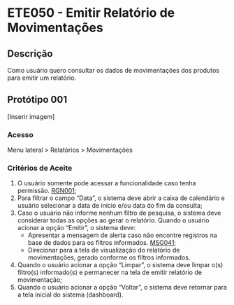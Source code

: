 # ETE050 - Emitir Relatório de Movimentações <!-- Estou criando do zero este .md de acordo com o docx. -->

## Descrição 
Como usuário quero consultar os dados de movimentações dos produtos para emitir um relatório. 

## Protótipo 001 

[Inserir imagem]

### Acesso 
Menu lateral > Relatórios > Movimentações 

### Critérios de Aceite 

1. O usuário somente pode acessar a funcionalidade caso tenha permissão. [RGN001](DocumentoDeRegrasv2.md#rgn001);
2. Para filtrar o campo “Data”, o sistema deve abrir a caixa de calendário e usuário selecionar a data de início e/ou data do fim da consulta;  
3. Caso o usuário não informe nenhum filtro de pesquisa, o sistema deve considerar todas as opções ao gerar o relatório. Quando o usuário acionar a opção “Emitir”, o sistema deve:  
    - Apresentar a mensagem de alerta caso não encontre registros na base de dados para os filtros informados. [MSG041](DocumentoDeMensagensv2.md#msg041); 
    - Direcionar para a tela de visualização do relatório de movimentações, gerado conforme os filtros informados.   
4. Quando o usuário acionar a opção “Limpar”, o sistema deve limpar o(s) filtro(s) informado(s) e permanecer na tela de emitir relatório de movimentação;  
5. Quando o usuário acionar a opção “Voltar”, o sistema deve retornar para a tela inicial do sistema (dashboard).  

  